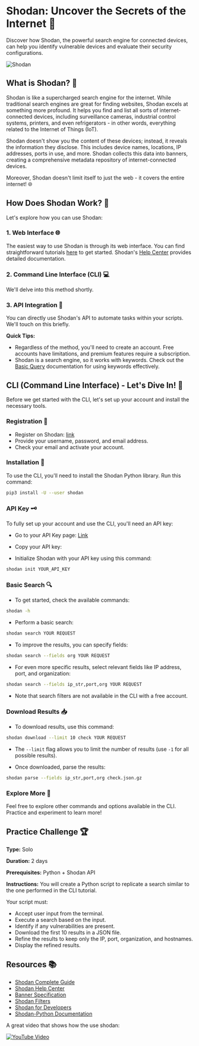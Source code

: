 # Shodan: Uncover the Secrets of the Internet 👀

Discover how Shodan, the powerful search engine for connected devices, can help you identify vulnerable devices and evaluate their security configurations.

![Shodan](https://miro.medium.com/max/489/1*ujI2MhP8M7nlzUZ1ci-d8w.jpeg)

## What is Shodan? 🤔

Shodan is like a supercharged search engine for the internet. While traditional search engines are great for finding websites, Shodan excels at something more profound. It helps you find and list all sorts of internet-connected devices, including surveillance cameras, industrial control systems, printers, and even refrigerators - in other words, everything related to the Internet of Things (IoT).

Shodan doesn't show you the content of these devices; instead, it reveals the information they disclose. This includes device names, locations, IP addresses, ports in use, and more. Shodan collects this data into banners, creating a comprehensive metadata repository of internet-connected devices.

Moreover, Shodan doesn't limit itself to just the web - it covers the entire internet! 🌐

## How Does Shodan Work? 🚀

Let's explore how you can use Shodan:

### 1. Web Interface 🌐

The easiest way to use Shodan is through its web interface. You can find straightforward tutorials [here](https://www.youtube.com/watch?v=i7PIyCq_VU4) to get started. Shodan's [Help Center](https://help.shodan.io/) provides detailed documentation.

### 2. Command Line Interface (CLI) 💻

We'll delve into this method shortly.

### 3. API Integration 🤖

You can directly use Shodan's API to automate tasks within your scripts. We'll touch on this briefly.

**Quick Tips:**
- Regardless of the method, you'll need to create an account. Free accounts have limitations, and premium features require a subscription.
- Shodan is a search engine, so it works with keywords. Check out the [Basic Query](https://help.shodan.io/the-basics/search-query-fundamentals) documentation for using keywords effectively.

## CLI (Command Line Interface) - Let's Dive In! 🌊

Before we get started with the CLI, let's set up your account and install the necessary tools.

### Registration 📝

- Register on Shodan: [link](https://account.shodan.io/register)
- Provide your username, password, and email address.
- Check your email and activate your account.

### Installation 🔧

To use the CLI, you'll need to install the Shodan Python library. Run this command:

```bash
pip3 install -U --user shodan
```

### API Key 🗝️

To fully set up your account and use the CLI, you'll need an API key:

- Go to your API Key page: [Link](https://account.shodan.io/)
- Copy your API key:


- Initialize Shodan with your API key using this command:

```bash
shodan init YOUR_API_KEY
```

### Basic Search 🔍

- To get started, check the available commands:

```bash
shodan -h
```

- Perform a basic search:

```bash
shodan search YOUR REQUEST
```

- To improve the results, you can specify fields:

```bash
shodan search --fields org YOUR REQUEST
```

- For even more specific results, select relevant fields like IP address, port, and organization:

```bash
shodan search --fields ip_str,port,org YOUR REQUEST
```

- Note that search filters are not available in the CLI with a free account.

### Download Results 📥

- To download results, use this command:

```bash
shodan download --limit 10 check YOUR REQUEST
```

- The `--limit` flag allows you to limit the number of results (use `-1` for all possible results).

- Once downloaded, parse the results:

```bash
shodan parse --fields ip_str,port,org check.json.gz
```

### Explore More 🚀

Feel free to explore other commands and options available in the CLI. Practice and experiment to learn more!

## Practice Challenge 🏆

**Type:** Solo

**Duration:** 2 days

**Prerequisites:** Python + Shodan API

**Instructions:** You will create a Python script to replicate a search similar to the one performed in the CLI tutorial.

Your script must:

- Accept user input from the terminal.
- Execute a search based on the input.
- Identify if any vulnerabilities are present.
- Download the first 10 results in a JSON file.
- Refine the results to keep only the IP, port, organization, and hostnames.
- Display the refined results.

## Resources 📚

- [Shodan Complete Guide](./assets/shodan.pdf)
- [Shodan Help Center](https://help.shodan.io/)
- [Banner Specification](https://datapedia.shodan.io/)
- [Shodan Filters](https://www.shodan.io/search/filters)
- [Shodan for Developers](https://developer.shodan.io/)
- [Shodan-Python Documentation](https://shodan.readthedocs.io/en/latest/index.html)

A great video that shows how the use shodan: 


[![YouTube Video](https://img.youtube.com/vi/v2EdwgX72PQ/0.jpg)](https://www.youtube.com/watch?v=v2EdwgX72PQ)

